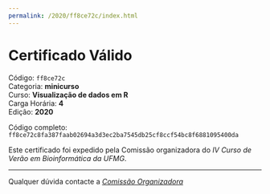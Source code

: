 ```yaml
---
permalink: /2020/ff8ce72c/index.html
---
```


# Certificado Válido

Código: `ff8ce72c`<br>
Categoria: **minicurso**<br>
Curso: **Visualização de dados em R**<br>
Carga Horária: **4**<br>
Edição: **2020**<br>


Código completo: `ff8ce72c8fa387faab02694a3d3ec2ba7545db25cf8ccf54bc8f6881095400da`


Este certificado foi expedido pela Comissão organizadora do *IV Curso de Verão em Bioinformática da UFMG*.

----

Qualquer dúvida contacte a [_Comissão Organizadora_](<mailto:cursobioinfoufmg@gmail.com$subject=[Certificados]>)

